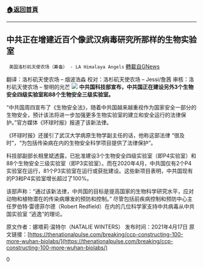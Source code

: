 ###  [:house:返回首頁](https://github.com/ourhimalayas/txt)
---

## 中共正在增建近百个像武汉病毒研究所那样的生物实验室
` 美国洛杉矶天使农场（筹备） - LA Himalaya Angels` [轉載自GNews](https://gnews.org/zh-hans/1116715/)

翻译：洛杉矶天使农场 – 烟波浩淼
校对：洛杉矶天使农场 – Jessi/詹茜
审核：洛杉矶天使农场 – 黎明的光芒
![]()![](https://www.gnews.org/wp-content/uploads/2021/04/Picture1-40.png)
**中共国科技部宣布，中共国正在建设另外****3****个生物安全四级实验室和****88****个生物安全三级实验室。**

“中共国周四宣布了《生物安全法》，随着中共国越来越重视作为国家安全一部分的生物安全，预计该法将进一步加强更多生物实验室的建立和安全运行的法律保护。”官方媒体《环球时报》报道了该新法律。

《环球时报》还援引了武汉大学病原生物学副主任的话，他称这部法律 “很及时”，“为包括传染病在内的生物安全科学项目提供了法律保护”。

科技部副部长相里斌透露，已批准建设3个生物安全四级实验室（即P4实验室）和88个生物安全三级实验室（即P3实验室）。而在2020年4月，中共国仅有2个P4实验室在运行，81个P3实验室在运行或获批建设。这些新项目表明，中共国现有的P3和P4实验室增长超过了100%。

该部声称：“通过该新法律，中共国的目标是提高国家的生物科学研究水平，应对动物和植物潜在的传染病爆发的预防和控制。” 尽管包括前疾病控制和预防中心主任罗伯特·雷德菲尔德（Robert Redfield）在内的几位科学家支持中共病毒从中共国实验室 “逃逸”的理论。

原文作者：娜塔莉·温特尔（NATALIE WINTERS）
发布时间：2021年4月17日
原文链接：[https://thenationalpulse.com/breaking/ccp-constructing-100-more-wuhan-biolabs/](https://thenationalpulse.com/breaking/ccp-constructing-100-more-wuhan-biolabs/)



0
